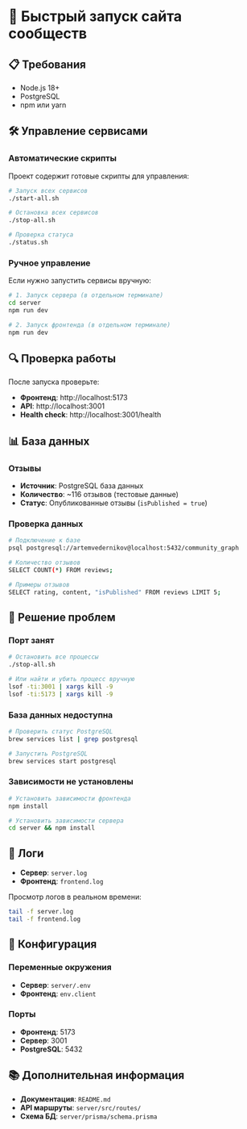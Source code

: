 # 🚀 Быстрый запуск сайта сообществ

## 📋 Требования

- Node.js 18+
- PostgreSQL
- npm или yarn

## 🛠️ Управление сервисами

### Автоматические скрипты

Проект содержит готовые скрипты для управления:

```bash
# Запуск всех сервисов
./start-all.sh

# Остановка всех сервисов
./stop-all.sh

# Проверка статуса
./status.sh
```

### Ручное управление

Если нужно запустить сервисы вручную:

```bash
# 1. Запуск сервера (в отдельном терминале)
cd server
npm run dev

# 2. Запуск фронтенда (в отдельном терминале)
npm run dev
```

## 🔍 Проверка работы

После запуска проверьте:

- **Фронтенд**: http://localhost:5173
- **API**: http://localhost:3001
- **Health check**: http://localhost:3001/health

## 📊 База данных

### Отзывы
- **Источник**: PostgreSQL база данных
- **Количество**: ~116 отзывов (тестовые данные)
- **Статус**: Опубликованные отзывы (`isPublished = true`)

### Проверка данных
```bash
# Подключение к базе
psql postgresql://artemvedernikov@localhost:5432/community_graph

# Количество отзывов
SELECT COUNT(*) FROM reviews;

# Примеры отзывов
SELECT rating, content, "isPublished" FROM reviews LIMIT 5;
```

## 🐛 Решение проблем

### Порт занят
```bash
# Остановить все процессы
./stop-all.sh

# Или найти и убить процесс вручную
lsof -ti:3001 | xargs kill -9
lsof -ti:5173 | xargs kill -9
```

### База данных недоступна
```bash
# Проверить статус PostgreSQL
brew services list | grep postgresql

# Запустить PostgreSQL
brew services start postgresql
```

### Зависимости не установлены
```bash
# Установить зависимости фронтенда
npm install

# Установить зависимости сервера
cd server && npm install
```

## 📝 Логи

- **Сервер**: `server.log`
- **Фронтенд**: `frontend.log`

Просмотр логов в реальном времени:
```bash
tail -f server.log
tail -f frontend.log
```

## 🔧 Конфигурация

### Переменные окружения
- **Сервер**: `server/.env`
- **Фронтенд**: `env.client`

### Порты
- **Фронтенд**: 5173
- **Сервер**: 3001
- **PostgreSQL**: 5432

## 📚 Дополнительная информация

- **Документация**: `README.md`
- **API маршруты**: `server/src/routes/`
- **Схема БД**: `server/prisma/schema.prisma` 